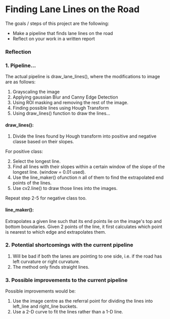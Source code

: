 # **Finding Lane Lines on the Road**

The goals / steps of this project are the following:
* Make a pipeline that finds lane lines on the road
* Reflect on your work in a written report

### Reflection

### 1. Pipeline...

The actual pipeline is draw_lane_lines(), where the modifications to image are as follows:

1. Grayscaling the image
2. Applying gaussian Blur and Canny Edge Detection
3. Using ROI masking and removing the rest of the image.
4. Finding possible lines using Hough Transform
5. Using draw_lines() function to draw the lines...

#### draw_lines():

1. Divide the lines found by Hough transform into positive and negative classe based on their slopes.

For positive class:

2. Select the longest line.
3. Find all lines with their slopes within a certain window of the slope of the longest line. (window = 0.01 used).
4. Use the line_maker() ofunction n all of them to find the extrapolated end points of the lines.
5. Use cv2.line() to draw those lines into the images.

Repeat step 2-5 for negative class too.

#### line_maker():

Extrapolates a given line such that its end points lie on the image's top and bottom boundaries. Given 2 points 
of the line, it first calculates which point is nearest to which edge and extrapolates them.

### 2. Potential shortcomings with the current pipeline

1. Will be bad if both the lanes are pointing to one side, i.e. if the road has left curvature or right curvature.
2. The method only finds straight lines.

### 3. Possible improvements to the current pipeline

Possible improvements would be:

1. Use the image centre as the referral point for dividing the lines into left_line and right_line buckets.
2. Use a 2-D curve to fit the lines rather than a 1-D line.
